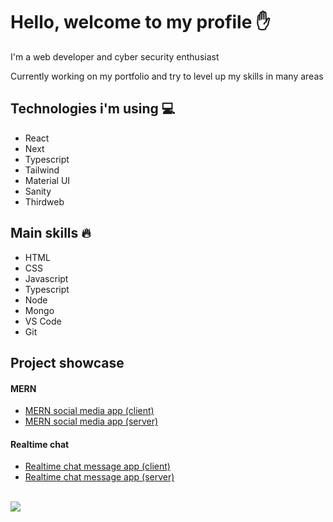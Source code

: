# Hello, welcome to my profile ✋

I'm a web developer and cyber security enthusiast

Currently working on my portfolio and try to level up my skills in many areas

## Technologies i'm using 💻
* React
* Next
* Typescript
* Tailwind
* Material UI
* Sanity
* Thirdweb

## Main skills 🔥
* HTML
* CSS
* Javascript
* Typescript
* Node
* Mongo
* VS Code
* Git

## Project showcase
#### MERN
- [MERN social media app (client)](https://github.com/pakavi/mern-social-media-app)
- [MERN social media app (server)](https://github.com/pakavi/mern-social-media-app-server)

#### Realtime chat
- [Realtime chat message app (client)](https://github.com/pakavi/realtime-chat-message-app)
- [Realtime chat message app (server)](https://github.com/pakavi/realtime-chat-message-app-server)

<br />

<img src = "https://github-readme-stats.vercel.app/api/top-langs/?username=pakavi&layout=dev">
